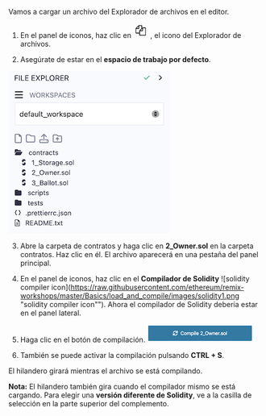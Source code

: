 Vamos a cargar un archivo del Explorador de archivos en el editor.

1. En el panel de iconos, haz clic en ![file explorer icon](https://raw.githubusercontent.com/ethereum/remix-workshops/master/Basics/load_and_compile/images/files1.png "file explorer icon") , el icono del Explorador de archivos.

2. Asegúrate de estar en el **espacio de trabajo por defecto**.

![default workspace](https://raw.githubusercontent.com/ethereum/remix-workshops/master/Basics/load_and_compile/images/default_workspace_open.png)

3. Abre la carpeta de contratos y haga clic en **2_Owner.sol** en la carpeta contratos. Haz clic en él. El archivo aparecerá en una pestaña del panel principal.

4. En el panel de iconos, haz clic en el **Compilador de Solidity** ![solidity compiler icon](https://raw.githubusercontent.com/ethereum/remix-workshops/master/Basics/load_and_compile/images/solidity1.png "solidity compiler icon""). Ahora el compilador de Solidity debería estar en el panel lateral.

5. Haga clic en el botón de compilación.
   ![compile 2\_owner](https://raw.githubusercontent.com/ethereum/remix-workshops/master/Basics/load_and_compile/images/compile2owner.png "compile 2_Owner")

6. También se puede activar la compilación pulsando **CTRL + S**.

El hilandero girará mientras el archivo se está compilando.

**Nota:** El hilandero también gira cuando el compilador mismo se está cargando.  Para elegir una **versión diferente de Solidity**, ve a la casilla de selección en la parte superior del complemento.
